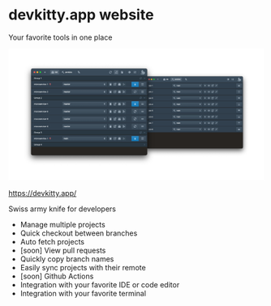 # devkitty.app website

Your favorite tools in one place

[![devkitty](public/images/GitHub-App-Demo.png)](https://devkitty.app/)

<https://devkitty.app/>

Swiss army knife for developers

- Manage multiple projects
- Quick checkout between branches
- Auto fetch projects
- [soon] View pull requests
- Quickly copy branch names
- Easily sync projects with their remote
- [soon] Github Actions
- Integration with your favorite IDE or code editor
- Integration with your favorite terminal
